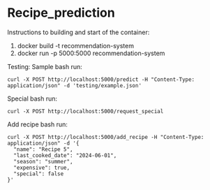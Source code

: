 # Recipe_prediction


Instructions to building and start of the container:
  1. docker build -t recommendation-system
  2. docker run -p 5000:5000 recommendation-system

Testing:
Sample bash run:
```
curl -X POST http://localhost:5000/predict -H "Content-Type: application/json" -d 'testing/example.json'
```

Special bash run:
```
curl -X POST http://localhost:5000/request_special
```

Add recipe bash run:
```
curl -X POST http://localhost:5000/add_recipe -H "Content-Type: application/json" -d '{
  "name": "Recipe 5",
  "last_cooked_date": "2024-06-01",
  "season": "summer",
  "expensive": true,
  "special": false
}'
```
